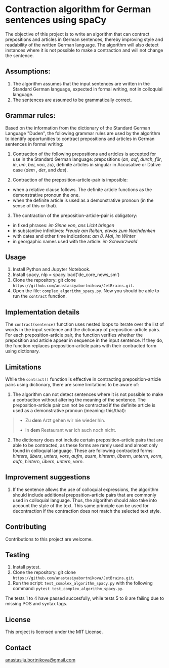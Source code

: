 
#  Contraction algorithm for German sentences using spaCy

The objective of this project is to write an algorithm that can contract prepositions and articles in German sentences, thereby improving style and readability of the written German language. The algorithm will also detect instances where it is not possible to make a contraction and will not change the sentence.


## Assumptions:

1. The algorithm assumes that the input sentences are written in the Standard German language, expected in formal writing, not in colloquial language.
2. The sentences are assumed to be grammatically correct.


## Grammar rules:

Based on the information from the dictionary of the Standard German Language "Duden", the following grammar rules are used by the algorithm to identify opportunities to contract prepositions and articles in German sentences in formal writing:

1. Contraction of the following prepositions and articles is accepted for use in the Standard German language: prepositions (*an*, *auf*, *durch*, *für*, *in*, *um*, *bei*, *von*, *zu*), definite articles in singular in Accusative or Dative case (*dem* , *der*, and *das*). 

2. Contraction of the preposition-article-pair is imposible:
- when a relative clause follows. The definite article functions as the demonstrative pronoun the one.
- when the definite article is used as a demonstrative pronoun (in the sense of this or that).

3. The contraction of the preposition-article-pair is obligatory:
- in fixed phrases: *im Sinne von*, *ans Licht bringen*
- in substantive infinitives: *Freude am Reiten*, *etwas zum Nachdenken*
- with dates and other time indications: *am 8. Mai*, *im Winter*
- in georgaphic names used with the article: *im Schwarzwald*


## Usage

1. Install Python and Jupyter Notebook.
2. Install spacy, nlp = spacy.load('de_core_news_sm') 
4. Clone the repository: git clone `https://github.com/anastasiyabortnikova/JetBrains.git`.
5. Open the file: `complex_algorithm_spacy.py`. Now you should be able to run the `contract` function.


## Implementation details

The `contract(sentence)` function uses nested loops to iterate over the list of words in the input sentence and the dictionary of preposition-article pairs. For each preposition-article pair, the function verifies whether the preposition and article appear in sequence in the input sentence. If they do, the function replaces preposition-article pairs with their contracted form using dictionary.


## Limitations

While the `contract()` function is effective in contracting preposition-article pairs using dictionary, there are some limitations to be aware of:

        
1. The algorithm can not detect sentences where it is not possible to make a contraction without altering the meaning of the sentence. The preposition-article pair can not be contracted if the definite article is used as a demonstrative pronoun (meaning: this/that):

> + Zu **dem** Arzt gehen wir nie wieder hin.
>
> + In **dem** Restaurant war ich auch noch nicht.
    
2. The dictionary does not include certain preposition-article pairs that are able to be contracted, as these forms are rarely used and almost only found in colloquial language. These are following contracted forms: *hinters*, *übers*, *unters*, *vors*, *aufm*, *ausm*, *hinterm*, *überm*, *unterm*, *vorm*, *aufn*, *hintern*, *übern*, *untern*, *vorn*.


## Improvement suggestions


1. If the sentence allows the use of colloquial expressions, the algorithm should include additional preposition-article pairs that are commonly used in colloquial language. Thus, the algorithm should also take into account the style of the text. This same principle can be used for decontraction if the contraction does not match the selected text style.


## Contributing

Contributions to this project are welcome. 


## Testing

1. Install pytest.
2. Clone the repository: git clone `https://github.com/anastasiyabortnikova/JetBrains.git`.
3. Run the script: `test_complex_algorithm_spacy.py` with the following command: `pytest test_complex_algorithm_spacy.py`.

The tests 1 to 4 have passed succesfully, while tests 5 to 8 are failing due to missing POS and syntax tags.


## License

This project is licensed under the MIT License.


## Contact

<anastasija.bortnikova@gmail.com>

